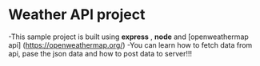 # Weather API project

-This sample project is built using **express** , **node** and [openweathermap api] (https://openweathermap.org/)
-You can learn how to fetch data from api, pase the json data and how to post data to server!!!
